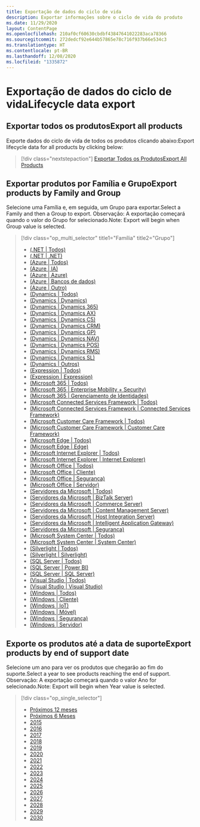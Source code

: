 ```yaml
---
title: Exportação de dados do ciclo de vida
description: Exportar informações sobre o ciclo de vida do produto
ms.date: 11/29/2020
layout: ContentPage
ms.openlocfilehash: 210af0cf60630cbdbf43847641022283aca78366
ms.sourcegitcommit: 272dedcf92e644b57865e78c716f937b66e534c3
ms.translationtype: HT
ms.contentlocale: pt-BR
ms.lasthandoff: 12/08/2020
ms.locfileid: "1335872"
---
```

# <a name="lifecycle-data-export"></a><span data-ttu-id="dc622-103">Exportação de dados do ciclo de vida</span><span class="sxs-lookup"><span data-stu-id="dc622-103">Lifecycle data export</span></span>

## <a name="export-all-products"></a><span data-ttu-id="dc622-104">Exportar todos os produtos</span><span class="sxs-lookup"><span data-stu-id="dc622-104">Export all products</span></span>
<span data-ttu-id="dc622-105">Exporte dados do ciclo de vida de todos os produtos clicando abaixo:</span><span class="sxs-lookup"><span data-stu-id="dc622-105">Export lifecycle data for all products by clicking below:</span></span>

> [!div class="nextstepaction"]
> [<span data-ttu-id="dc622-106">Exportar Todos os Produtos</span><span class="sxs-lookup"><span data-stu-id="dc622-106">Export All Products</span></span>](https://app-omaha-prod.azurewebsites.net/api/PublishedListings/Export)

## <a name="export-products-by-family-and-group"></a><span data-ttu-id="dc622-107">Exportar produtos por Família e Grupo</span><span class="sxs-lookup"><span data-stu-id="dc622-107">Export products by Family and Group</span></span>
<span data-ttu-id="dc622-108">Selecione uma Família e, em seguida, um Grupo para exportar.</span><span class="sxs-lookup"><span data-stu-id="dc622-108">Select a Family and then a Group to export.</span></span> <span data-ttu-id="dc622-109">Observação: A exportação começará quando o valor do Grupo for selecionado.</span><span class="sxs-lookup"><span data-stu-id="dc622-109">Note: Export will begin when Group value is selected.</span></span> 

> [!div class="op_multi_selector" title1="Família" title2="Grupo"]
> - [(.NET | Todos)](https://app-omaha-prod.azurewebsites.net/api/PublishedListings/Export(family='.NET'))
> - [(.NET | .NET)](https://app-omaha-prod.azurewebsites.net/api/PublishedListings/Export(family='.NET',group='.NET'))
> - [(Azure | Todos)](https://app-omaha-prod.azurewebsites.net/api/PublishedListings/Export(family='Azure'))
> - [(Azure | IA)](https://app-omaha-prod.azurewebsites.net/api/PublishedListings/Export(family='Azure',group='AI'))
> - [(Azure | Azure)](https://app-omaha-prod.azurewebsites.net/api/PublishedListings/Export(family='Azure',group='Azure'))
> - [(Azure | Bancos de dados)](https://app-omaha-prod.azurewebsites.net/api/PublishedListings/Export(family='Azure',group='Databases'))
> - [(Azure | Outro)](https://app-omaha-prod.azurewebsites.net/api/PublishedListings/Export(family='Azure',group='Other'))
> - [(Dynamics | Todos)](https://app-omaha-prod.azurewebsites.net/api/PublishedListings/Export(family='Dynamics'))
> - [(Dynamics | Dynamics)](https://app-omaha-prod.azurewebsites.net/api/PublishedListings/Export(family='Dynamics',group='Dynamics'))
> - [(Dynamics | Dynamics 365)](https://app-omaha-prod.azurewebsites.net/api/PublishedListings/Export(family='Dynamics',group='Dynamics%20365'))
> - [(Dynamics | Dynamics AX)](https://app-omaha-prod.azurewebsites.net/api/PublishedListings/Export(family='Dynamics',group='Dynamics%20AX'))
> - [(Dynamics | Dynamics C5)](https://app-omaha-prod.azurewebsites.net/api/PublishedListings/Export(family='Dynamics',group='Dynamics%20C5'))
> - [(Dynamics | Dynamics CRM)](https://app-omaha-prod.azurewebsites.net/api/PublishedListings/Export(family='Dynamics',group='Dynamics%20CRM'))
> - [(Dynamics | Dynamics GP)](https://app-omaha-prod.azurewebsites.net/api/PublishedListings/Export(family='Dynamics',group='Dynamics%20GP'))
> - [(Dynamics | Dynamics NAV)](https://app-omaha-prod.azurewebsites.net/api/PublishedListings/Export(family='Dynamics',group='Dynamics%20NAV'))
> - [(Dynamics | Dynamics POS)](https://app-omaha-prod.azurewebsites.net/api/PublishedListings/Export(family='Dynamics',group='Dynamics%20POS'))
> - [(Dynamics | Dynamics RMS)](https://app-omaha-prod.azurewebsites.net/api/PublishedListings/Export(family='Dynamics',group='Dynamics%20RMS'))
> - [(Dynamics | Dynamics SL)](https://app-omaha-prod.azurewebsites.net/api/PublishedListings/Export(family='Dynamics',group='Dynamics%20SL'))
> - [(Dynamics | Outros)](https://app-omaha-prod.azurewebsites.net/api/PublishedListings/Export(family='Dynamics',group='Other'))
> - [(Expression | Todos)](https://app-omaha-prod.azurewebsites.net/api/PublishedListings/Export(family='Expression'))
> - [(Expression | Expression)](https://app-omaha-prod.azurewebsites.net/api/PublishedListings/Export(family='Expression',group='Expression'))
> - [(Microsoft 365 | Todos)](https://app-omaha-prod.azurewebsites.net/api/PublishedListings/Export(family='Microsoft%20365'))
> - [(Microsoft 365 | Enterprise Mobility + Security)](https://app-omaha-prod.azurewebsites.net/api/PublishedListings/Export(family='Microsoft%20365',group='Enterprise%20Mobility%20%2B%20Security'))
> - [(Microsoft 365 | Gerenciamento de Identidades)](https://app-omaha-prod.azurewebsites.net/api/PublishedListings/Export(family='Microsoft%20365',group='Identity%20Management'))
> - [(Microsoft Connected Services Framework | Todos)](https://app-omaha-prod.azurewebsites.net/api/PublishedListings/Export(family='Microsoft%20Connected%20Services%20Framework'))
> - [(Microsoft Connected Services Framework | Connected Services Framework)](https://app-omaha-prod.azurewebsites.net/api/PublishedListings/Export(family='Microsoft%20Connected%20Services%20Framework',group='Connected%20Services%20Framework'))
> - [(Microsoft Customer Care Framework | Todos)](https://app-omaha-prod.azurewebsites.net/api/PublishedListings/Export(family='Microsoft%20Customer%20Care%20Framework'))
> - [(Microsoft Customer Care Framework | Customer Care Framework)](https://app-omaha-prod.azurewebsites.net/api/PublishedListings/Export(family='Microsoft%20Customer%20Care%20Framework',group='Customer%20Care%20Framework'))
> - [(Microsoft Edge | Todos)](https://app-omaha-prod.azurewebsites.net/api/PublishedListings/Export(family='Microsoft%20Edge'))
> - [(Microsoft Edge | Edge)](https://app-omaha-prod.azurewebsites.net/api/PublishedListings/Export(family='Microsoft%20Edge',group='Edge'))
> - [(Microsoft Internet Explorer | Todos)](https://app-omaha-prod.azurewebsites.net/api/PublishedListings/Export(family='Microsoft%20Internet%20Explorer'))
> - [(Microsoft Internet Explorer | Internet Explorer)](https://app-omaha-prod.azurewebsites.net/api/PublishedListings/Export(family='Microsoft%20Internet%20Explorer',group='Internet%20Explorer'))
> - [(Microsoft Office | Todos)](https://app-omaha-prod.azurewebsites.net/api/PublishedListings/Export(family='Microsoft%20Office'))
> - [(Microsoft Office | Cliente)](https://app-omaha-prod.azurewebsites.net/api/PublishedListings/Export(family='Microsoft%20Office',group='Client'))
> - [(Microsoft Office | Segurança)](https://app-omaha-prod.azurewebsites.net/api/PublishedListings/Export(family='Microsoft%20Office',group='Security'))
> - [(Microsoft Office | Servidor)](https://app-omaha-prod.azurewebsites.net/api/PublishedListings/Export(family='Microsoft%20Office',group='Server'))
> - [(Servidores da Microsoft | Todos)](https://app-omaha-prod.azurewebsites.net/api/PublishedListings/Export(family='Microsoft%20Servers'))
> - [(Servidores da Microsoft | BizTalk Server)](https://app-omaha-prod.azurewebsites.net/api/PublishedListings/Export(family='Microsoft%20Servers',group='BizTalk%20Server'))
> - [(Servidores da Microsoft | Commerce Server)](https://app-omaha-prod.azurewebsites.net/api/PublishedListings/Export(family='Microsoft%20Servers',group='Commerce%20Server'))
> - [(Servidores da Microsoft | Content Management Server)](https://app-omaha-prod.azurewebsites.net/api/PublishedListings/Export(family='Microsoft%20Servers',group='Content%20Management%20Server'))
> - [(Servidores da Microsoft | Host Integration Server)](https://app-omaha-prod.azurewebsites.net/api/PublishedListings/Export(family='Microsoft%20Servers',group='Host%20Integration%20Server'))
> - [(Servidores da Microsoft | Intelligent Application Gateway)](https://app-omaha-prod.azurewebsites.net/api/PublishedListings/Export(family='Microsoft%20Servers',group='Intelligent%20Application%20Gateway'))
> - [(Servidores da Microsoft | Segurança)](https://app-omaha-prod.azurewebsites.net/api/PublishedListings/Export(family='Microsoft%20Servers',group='Security'))
> - [(Microsoft System Center | Todos)](https://app-omaha-prod.azurewebsites.net/api/PublishedListings/Export(family='Microsoft%20System%20Center'))
> - [(Microsoft System Center | System Center)](https://app-omaha-prod.azurewebsites.net/api/PublishedListings/Export(family='Microsoft%20System%20Center',group='System%20Center'))
> - [(Silverlight | Todos)](https://app-omaha-prod.azurewebsites.net/api/PublishedListings/Export(family='Silverlight'))
> - [(Silverlight | Silverlight)](https://app-omaha-prod.azurewebsites.net/api/PublishedListings/Export(family='Silverlight',group='Silverlight'))
> - [(SQL Server | Todos)](https://app-omaha-prod.azurewebsites.net/api/PublishedListings/Export(family='SQL%20Server'))
> - [(SQL Server | Power BI)](https://app-omaha-prod.azurewebsites.net/api/PublishedListings/Export(family='SQL%20Server',group='Power%20BI'))
> - [(SQL Server | SQL Server)](https://app-omaha-prod.azurewebsites.net/api/PublishedListings/Export(family='SQL%20Server',group='SQL%20Server'))
> - [(Visual Studio | Todos)](https://app-omaha-prod.azurewebsites.net/api/PublishedListings/Export(family='Visual%20Studio'))
> - [(Visual Studio | Visual Studio)](https://app-omaha-prod.azurewebsites.net/api/PublishedListings/Export(family='Visual%20Studio',group='Visual%20Studio'))
> - [(Windows | Todos)](https://app-omaha-prod.azurewebsites.net/api/PublishedListings/Export(family='Windows'))
> - [(Windows | Cliente)](https://app-omaha-prod.azurewebsites.net/api/PublishedListings/Export(family='Windows',group='Client'))
> - [(Windows | IoT)](https://app-omaha-prod.azurewebsites.net/api/PublishedListings/Export(family='Windows',group='IoT'))
> - [(Windows | Móvel)](https://app-omaha-prod.azurewebsites.net/api/PublishedListings/Export(family='Windows',group='Mobile'))
> - [(Windows | Segurança)](https://app-omaha-prod.azurewebsites.net/api/PublishedListings/Export(family='Windows',group='Security'))
> - [(Windows | Servidor)](https://app-omaha-prod.azurewebsites.net/api/PublishedListings/Export(family='Windows',group='Server'))

## <a name="export-products-by-end-of-support-date"></a><span data-ttu-id="dc622-170">Exporte os produtos até a data de suporte</span><span class="sxs-lookup"><span data-stu-id="dc622-170">Export products by end of support date</span></span>
<span data-ttu-id="dc622-171">Selecione um ano para ver os produtos que chegarão ao fim do suporte.</span><span class="sxs-lookup"><span data-stu-id="dc622-171">Select a year to see products reaching the end of support.</span></span> <span data-ttu-id="dc622-172">Observação: A exportação começará quando o valor Ano for selecionado.</span><span class="sxs-lookup"><span data-stu-id="dc622-172">Note: Export will begin when Year value is selected.</span></span>

> [!div class="op_single_selector"]
> - [Próximos 12 meses](https://app-omaha-prod.azurewebsites.net/api/PublishedListings/Export(endOfSupportMonths=12))
> - [Próximos 6 Meses](https://app-omaha-prod.azurewebsites.net/api/PublishedListings/Export(endOfSupportMonths=6))
> - [2015](https://app-omaha-prod.azurewebsites.net/api/PublishedListings/Export(endOfSupportYear=2015))
> - [2016](https://app-omaha-prod.azurewebsites.net/api/PublishedListings/Export(endOfSupportYear=2016))
> - [2017](https://app-omaha-prod.azurewebsites.net/api/PublishedListings/Export(endOfSupportYear=2017))
> - [2018](https://app-omaha-prod.azurewebsites.net/api/PublishedListings/Export(endOfSupportYear=2018))
> - [2019](https://app-omaha-prod.azurewebsites.net/api/PublishedListings/Export(endOfSupportYear=2019))
> - [2020](https://app-omaha-prod.azurewebsites.net/api/PublishedListings/Export(endOfSupportYear=2020))
> - [2021](https://app-omaha-prod.azurewebsites.net/api/PublishedListings/Export(endOfSupportYear=2021))
> - [2022](https://app-omaha-prod.azurewebsites.net/api/PublishedListings/Export(endOfSupportYear=2022))
> - [2023](https://app-omaha-prod.azurewebsites.net/api/PublishedListings/Export(endOfSupportYear=2023))
> - [2024](https://app-omaha-prod.azurewebsites.net/api/PublishedListings/Export(endOfSupportYear=2024))
> - [2025](https://app-omaha-prod.azurewebsites.net/api/PublishedListings/Export(endOfSupportYear=2025))
> - [2026](https://app-omaha-prod.azurewebsites.net/api/PublishedListings/Export(endOfSupportYear=2026))
> - [2027](https://app-omaha-prod.azurewebsites.net/api/PublishedListings/Export(endOfSupportYear=2027))
> - [2028](https://app-omaha-prod.azurewebsites.net/api/PublishedListings/Export(endOfSupportYear=2028))
> - [2029](https://app-omaha-prod.azurewebsites.net/api/PublishedListings/Export(endOfSupportYear=2029))
> - [2030](https://app-omaha-prod.azurewebsites.net/api/PublishedListings/Export(endOfSupportYear=2030))
